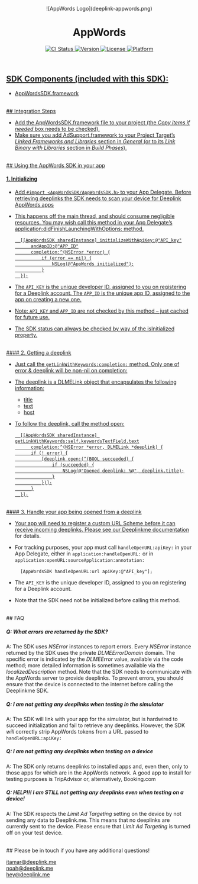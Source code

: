 <p align="center">![AppWords Logo](deeplink-appwords.png)</p>

<h1 align="center">AppWords</h1>


<p align="center">
<a href="https://travis-ci.org/Amit Attias/AppWords"><img src="http://img.shields.io/travis/Amit Attias/AppWords.svg?style=flat" alt="CI Status" />
<a href="http://cocoadocs.org/docsets/AppWords"><img src="https://img.shields.io/cocoapods/v/AppWords.svg?style=flat" alt="Version" />
<a href="http://cocoadocs.org/docsets/AppWords"><img src="https://img.shields.io/cocoapods/l/AppWords.svg?style=flat" alt="License" />
<a href="http://cocoadocs.org/docsets/AppWords"><img src="https://img.shields.io/cocoapods/p/AppWords.svg?style=flat" alt="Platform" />
</p>
<br>

## SDK Components (included with this SDK):

* AppWordsSDK.framework

<br>
## Integration Steps

* Add the AppWordsSDK.framework file to your project (the *Copy items if needed* box needs to be checked).
* Make sure you add AdSupport.framework to your Project Target’s *Linked Frameworks and Libraries* section in *General* (or to its *Link Binary with Libraries* section in *Build Phases*).

<br>
## Using the AppWords SDK in your app

#### 1. Initializing

* Add `#import <AppWordsSDK/AppWordsSDK.h>` to your App Delegate.
Before retrieving deeplinks the SDK needs to scan your device for Deeplink AppWords apps
* This happens off the main thread, and should consume negligible resources. You may wish call this method in your App Delegate’s application:didFinishLaunchingWithOptions: method.

		[[AppWordsSDK sharedInstance] initializeWithApiKey:@"API_key"
			andAppID:@"APP_ID"
			completion:^(NSError *error) {
				if (error == nil) {
					NSLog(@"AppWords initialized");
				}
		}];

* The `API_KEY` is the unique developer ID, assigned to you on registering for a Deeplink account. The `APP_ID` is the unique app ID, assigned to the app on creating a new one.
* Note: `API_KEY` and `APP_ID` are not checked by this method – just cached for future use.
* The SDK status can always be checked by way of the isInitialized property.

<br>
#### 2. Getting a deeplink

* Just call the `getLinkWithKeywords:completion:` method. Only one of error & deeplink will be non-nil on completion:
* The deeplink is a DLMELink object that encapsulates the following information:
  * title
  * text
  * host
* To follow the deeplink, call the method open:

		[[AppWordsSDK sharedInstance] getLinkWithKeywords:self.keywordsTextField.text
		    completion:^(NSError *error, DLMELink *deeplink) {
		    if (! error) {
		        [deeplink open:(^(BOOL succeeded) {
		            if (succeeded) {
		                NSLog(@"Opened deeplink: %@", deeplink.title);
		            }
		        })];
		    }
		}];

<br>
#### 3. Handle your app being opened from a deeplink

* Your app will need to register a custom URL Scheme before it can receive incoming deeplinks. Please see our [Deeplinkme documentation](http://portal.deeplink.me/documentation/schemes-url-handling) for details.
* For tracking purposes, your app must call `handleOpenURL:apiKey:` in your App Delegate, either in `application:handleOpenURL:` or in `application:openURL:sourceApplication:annotation:`

		[AppWordsSDK handleOpenURL:url apiKey:@"API_key"];

* The `API_KEY` is the unique developer ID, assigned to you on registering for a Deeplink account.
* Note that the SDK need not be initialized before calling this method.

<br>
## FAQ

##### Q: What errors are returned by the SDK?

A: The SDK uses *NSError* instances to report errors. Every *NSError* instance returned by the SDK uses the private *DLMEErrorDomain* domain. The specific error is indicated by the *DLMEError* value, available via the code method; more detailed information is sometimes available via the *localizedDescription* method.
Note that the SDK needs to communicate with the AppWords server to provide deeplinks. To prevent errors, you should ensure that the device is connected to the internet before calling the Deeplinkme SDK. 

##### Q: I am not getting any deeplinks when testing in the simulator
A: The SDK will link with your app for the simulator, but is hardwired to succeed initialization and fail to retrieve any deeplinks. However, the SDK *will* correctly strip AppWords tokens from a URL passed to `handleOpenURL:apiKey:`

##### Q: I am not getting any deeplinks when testing on a device
A: The SDK only returns deeplinks to installed apps and, even then, only to those apps for which are in the AppWords network. A good app to install for testing purposes is TripAdvisor or, alternatively, Booking.com

##### Q: HELP!!! I am STILL not getting any deeplinks even when testing on a device!
A: The SDK respects the *Limit Ad Targeting* setting on the device by not sending any data to Deeplink.me. This means that no deeplinks are currently sent to the device. Please ensure that *Limit Ad Targeting* is turned off on your test device.

<br>
## Please be in touch if you have any additional questions!  

[itamar@deeplink.me](mailto:itamar@deeplink.me)<br>
[noah@deeplink.me](mailto:noah@deeplink.me)<br>
[hey@deeplink.me](mailto:hey@deeplink.me)